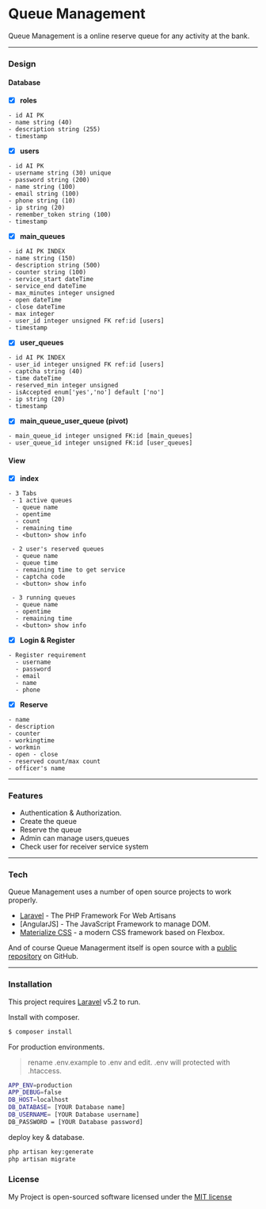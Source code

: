 # Queue Management

Queue Management is a online reserve queue for any activity at the bank.

- - - -

### Design  ###

#### Database ####

- [x] **roles**

```
- id AI PK
- name string (40)
- description string (255)
- timestamp
```

- [x] **users**

```
- id AI PK
- username string (30) unique
- password string (200)
- name string (100)
- email string (100)
- phone string (10)
- ip string (20)
- remember_token string (100)
- timestamp
```

- [x] **main_queues**

```
- id AI PK INDEX
- name string (150)
- description string (500)
- counter string (100)
- service_start dateTime
- service_end dateTime
- max_minutes integer unsigned
- open dateTime
- close dateTime
- max integer
- user_id integer unsigned FK ref:id [users]
- timestamp
```

- [x] **user_queues**

```
- id AI PK INDEX
- user_id integer unsigned FK ref:id [users]
- captcha string (40)
- time dateTime
- reserved_min integer unsigned
- isAccepted enum['yes','no'] default ['no']
- ip string (20)
- timestamp
```

- [x] **main_queue_user_queue (pivot)**

```
- main_queue_id integer unsigned FK:id [main_queues]
- user_queue_id integer unsigned FK:id [user_queues]
```

#### View ####

- [x] **index**

```
- 3 Tabs
 - 1 active queues
  - queue name
  - opentime
  - count
  - remaining time
  - <button> show info

 - 2 user's reserved queues
  - queue name
  - queue time
  - remaining time to get service
  - captcha code
  - <button> show info

 - 3 running queues
  - queue name
  - opentime
  - remaining time
  - <button> show info
```

- [x] **Login & Register**

```
- Register requirement
  - username
  - password
  - email
  - name
  - phone
```

- [x] **Reserve**

```
- name
- description
- counter 
- workingtime 
- workmin
- open - close
- reserved count/max count
- officer's name
```

- - - -

### Features
  - Authentication & Authorization.
  - Create the queue
  - Reserve the queue
  - Admin can manage users,queues
  - Check user for receiver service system

- - - -

### Tech

Queue Management uses a number of open source projects to work properly.

* [Laravel] - The PHP Framework For Web Artisans
* [AngularJS] - The JavaScript Framework to manage DOM.
* [Materialize CSS] - a modern CSS framework based on Flexbox.


And of course Queue Managerment itself is open source with a [public repository][projectx]
 on GitHub.

- - - -

### Installation

This project requires [Laravel](https://laravel.com/docs/5.2/) v5.2 to run.

Install with composer.


```sh
$ composer install
```

For production environments.

> rename .env.example to .env and edit.
> .env will protected with .htaccess.

```sh
APP_ENV=production
APP_DEBUG=false
DB_HOST=localhost
DB_DATABASE= [YOUR Database name]
DB_USERNAME= [YOUR Database username]
DB_PASSWORD = [YOUR Database password]
```

deploy key & database.

```sh
php artisan key:generate
php artisan migrate
```

### License

My Project is open-sourced software licensed under the [MIT license](http://opensource.org/licenses/MIT)

   [projectx]: <https://github.com/pozterz/Project_X>
   [git-repo-url]: <https://github.com/pozterz/Project_X.git>
   [Laravel]: <https://laravel.com/docs/5.2/>
   [Materialize CSS]: <http://materializecss.com/>
   [jQuery]: <http://jquery.com>
   [Gulp]: <http://gulpjs.com>

